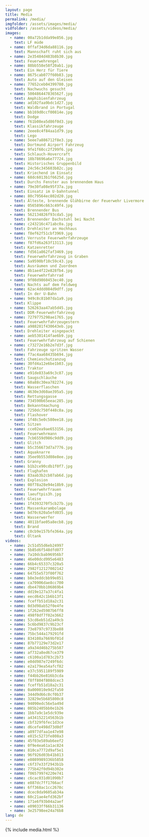 ```yaml
---
layout: page
title: Media
permalink: /media/
imgfolder: /assets/images/media/
vidfolder: /assets/videos/media/
images:
  - name: 00a72b1dda99e856.jpg
    text: LF müde
  - name: 0ffaf34d6da88116.jpg
    text: Mannschaft ruht sich aus
  - name: 2e35484d483b8b30.jpg
    text: Feuerwehrengel
  - name: 88bb558e58f20ab1.jpg
    text: Ein Herz für Tiere
  - name: 8675cab077f60b83.jpg
    text: Auto auf den Gleisen
  - name: 77652ceb04399780.jpg
    text: Nachwuchs gesucht
  - name: 500486447836562f.jpg
    text: Amphibienfahrzeug
  - name: ad102faa9bdc1d27.jpg
    text: Waldbrand in Portugal
  - name: bb169d0ccf00814e.jpg
    text: Dodge
  - name: f61b08ea5d86f0d3.jpg
    text: Klassikfahrzeuge
  - name: 2eee8c4f84aa1d79.jpg
    text: Lego
  - name: 5eee7a886712f8e3.jpg
    text: Dortmund Airport Fahrzeug
  - name: 9fe1f60cc2f299f6.jpg
    text: Schlauch-Hovercraft
  - name: 18b78696a6e77724.jpg
    text: Historisches Gruppenbild
  - name: 24c56c345603b82c.jpg
    text: Kriechend im Einsatz
  - name: 68dc6013b1f6625d.jpg
    text: Durchs Fenster aus brennendem Haus
  - name: 79e30fa08e95f37a.jpg
    text: Einsatz im U-bahntunnel
  - name: 80c79564ec802d20.jpg
    text: Älteste, brennende Glühbirne der Feuerwehr Livermore
  - name: 0565896c663c49f4.jpg
    text: Brennender Bus
  - name: 562134826f93cda5.jpg
    text: Brennender Dachstuhl bei Nacht
  - name: c243216c471abc0a.jpg
    text: Drehleiter an Hochhaus
  - name: f8ef62f51cbf3969.jpg
    text: Verruste Feuerwehrfahrzeuge
  - name: f87fd6a263f13113.jpg
    text: Katzenretter
  - name: fd561a862faf3469.jpg
    text: Feuerwehrfahrzeug in Graben
  - name: 5a9590bf10c59c43.jpg
    text: Ausräumen und Zuordnen
  - name: 8b1ae4f22e828fb4.jpg
    text: Feuerwehrfahrrad
  - name: 9f08d9860453ec40.jpg
    text: Nachts auf dem Feldweg
  - name: 62ac4ddd084d9dff.jpg
    text: In der U-Bahn
  - name: 949c8c81b07da1a9.jpg
    text: Klippe
  - name: 526263aa47ab5d45.jpg
    text: DDR-Feuerwehrfahrzeug
  - name: 7279775298ae1765.jpg
    text: Feuerwehrfahrzeugestern
  - name: a988281f430643eb.jpg
    text: Drehleiter eingepackt
  - name: aeb5301414fae6b9.jpg
    text: Feuerwehrfahrzeug auf Schienen
  - name: c73272e16b2e7d3f.jpg
    text: Fahrzeuge spritzen Wasser
  - name: f7ac4aa68435b694.jpg
    text: Chemieschutzanzug
  - name: 30fd4a12e6be1b03.jpg
    text: Traktor
  - name: e91de833a69c3c87.jpg
    text: Saugschläuche
  - name: 60a88c30ea782274.jpg
    text: Wasserflaschen
  - name: 4630e3d60ae395a5.jpg
    text: Rettungsgasse
  - name: 734590b65eeac285.jpg
    text: Bekanntmachung
  - name: 7250dc750f448c8a.jpg
    text: Flashover
  - name: 1f48c5e0c580ee18.jpg
    text: Sitzen
  - name: cce02ea9ae653156.jpg
    text: Feuerwehrmann
  - name: 7cb6559d986c9dd9.jpg
    text: Glitch
  - name: b5c356673d7a7776.jpg
    text: Aquaknarre
  - name: 35ee9b553d08e8ee.jpg
    text: Granny
  - name: b1b2ce90cdb1f0f7.jpg
    text: Flughafen
  - name: 83aab3b2cb07ab6d.jpg
    text: Explosion
  - name: 08f78a28e94e18b9.jpg
    text: Feuerwehrfrauen
  - name: laeuftpis3h.jpg
    text: Gleise
  - name: 1f4393270f5cb27b.jpg
    text: Massenkarambolage
  - name: bd70c620a5efd035.jpg
    text: Wasserwerfer
  - name: 4011bfae05a8ecb8.jpg
    text: Brand
  - name: c0cb9e157bfe364a.jpg
    text: Öltank
videos:
  - name: 2c51d55d6eb24997
  - name: 5b85d6f548dfd077
  - name: 7a10dcbab96956b7
  - name: 46e00dcd995e6483
  - name: 66b4c65337c320a5
  - name: 2982f12127002142
  - name: 64755e573f00f762
  - name: b8e3eddcbb99e851
  - name: ca70906dae8cc700
  - name: dbe470bb106869b4
  - name: dd19e127a37c4fa1
  - name: eecd642c1b6b13f1
  - name: fceffb51d18a2c31
  - name: 0d3d98ab52f0e4fe
  - name: 1f262ed5987b6ff8
  - name: 498f0df7f02e3662
  - name: 53cd6eb51d2a49cb
  - name: 5c6bd9837c9b23cf
  - name: 73e8797c9733be88
  - name: 75bc544a179291fd
  - name: 834108a7669bf01d
  - name: 87b77129e73d2e17
  - name: a9a34d46b275b587
  - name: af732a8ed67ce379
  - name: c6100a1d783c2b73
  - name: e0dd987e7249f6dc
  - name: e2a179ea54afcf82
  - name: e37c5951189f5989
  - name: f44bb26e816b3cda
  - name: f8ff804f808dcec3
  - name: fceffb51d18a2c31
  - name: 0a000010e9d2fa50
  - name: 344d9d66c0cf0b37
  - name: 32829e5b685800c8
  - name: 94090edc56e5a49d
  - name: 085b2405bb0e1b26
  - name: 1bb7a9c1e5dc939e
  - name: a434152214563b1b
  - name: cbf329f6fec1d3ce
  - name: d6cefe498d73d0df
  - name: a8977dfaa1e47e98
  - name: e815c5273fe808a3
  - name: 45f03e589ab6eef2
  - name: 0f9e4ea61a1ac824
  - name: 810ca7772d9af5e1
  - name: 96f926d03b41b813
  - name: e8089989336b5858
  - name: c6f37e33f2943b1b
  - name: 775b42f0d94b302e
  - name: f06579974220e741
  - name: c6cac031d01090b7
  - name: e887dc7ff1766acf
  - name: 6ff368ac1cc2678c
  - name: dcec0da9605ab34a
  - name: 60c21ae4efd362bf
  - name: 171e6f93b04a2aef
  - name: e09033ff66b31136
  - name: 3e25798ee24a76b8
lang: de
---
```


{% include media.html %}
